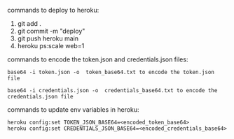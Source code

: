 commands to deploy to heroku:

1. git add .
2. git commit -m "deploy"
3. git push heroku main
4. heroku ps:scale web=1

commands to encode the token.json and credentials.json files:

    base64 -i token.json -o  token_base64.txt to encode the token.json file

    base64 -i credentials.json -o  credentials_base64.txt to encode the credentials.json file

commands to update env variables in heroku:

    heroku config:set TOKEN_JSON_BASE64=<encoded_token_base64>
    heroku config:set CREDENTIALS_JSON_BASE64=<encoded_credentials_base64>


